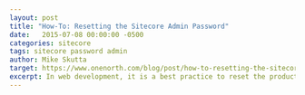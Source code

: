 ```yaml
---
layout: post
title: "How-To: Resetting the Sitecore Admin Password"
date:   2015-07-08 00:00:00 -0500
categories: sitecore
tags: sitecore password admin
author: Mike Skutta
target: https://www.onenorth.com/blog/post/how-to-resetting-the-sitecore-admin-password
excerpt: In web development, it is a best practice to reset the production password of the database whenever you are pulling it down for developers to use. When doing this in Sitecore, there is a simple procedure for resetting the Admin password back to the default password of “b.” Here’s how...
---
```

